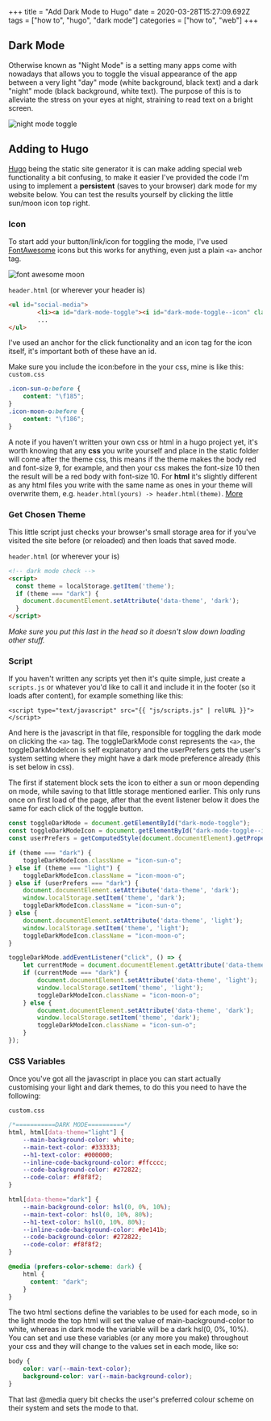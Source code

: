 +++
title = "Add Dark Mode to Hugo"
date = 2020-03-28T15:27:09.692Z
tags = ["how to", "hugo", "dark mode"]
categories = ["how to", "web"]
+++

## Dark Mode
Otherwise known as "Night Mode" is a setting many apps come with nowadays that allows you to toggle the visual appearance of the app between a very light "day" mode (white background, black text) and a dark "night" mode (black background, white text). The purpose of this is to alleviate the stress on your eyes at night, straining to read text on a bright screen.

![night mode toggle](/images/nightmode.gif)

## Adding to Hugo
[Hugo](https://gohugo.io/) being the static site generator it is can make adding special web functionality a bit confusing, to make it easier I've provided the code I'm using to implement a **persistent** (saves to your browser) dark mode for my website below. You can test the results yourself by clicking the little sun/moon icon top right. 

### Icon
To start add your button/link/icon for toggling the mode, I've used [FontAwesome](https://fontawesome.com/icons?d=gallery) icons but this works for anything, even just a plain `<a>` anchor tag.

![font awesome moon](/images/famoon.webp)

`header.html` (or wherever your header is)
```html
<ul id="social-media">
        <li><a id="dark-mode-toggle"><i id="dark-mode-toggle--icon" class="icon-moon-o" aria-hidden="true"></i></a></li>
        ...
</ul>
```
I've used an anchor for the click functionality and an icon tag for the icon itself, it's important both of these have an id.

Make sure you include the icon:before in the your css, mine is like this:
`custom.css`
```css
.icon-sun-o:before {
    content: "\f185";
}
.icon-moon-o:before {
    content: "\f186";
}
```
A note if you haven't written your own css or html in a hugo project yet, it's worth knowing that any **css** you write yourself and place in the static folder will come after the theme css, this means if the theme makes the body red and font-size 9, for example, and then your css makes the font-size 10 then the result will be a red body with font-size 10. For **html** it's slightly different as any html files you write with the same name as ones in your theme will overwrite them, e.g. `header.html(yours) -> header.html(theme)`. [More](https://bwaycer.github.io/hugo_tutorial.hugo/themes/customizing/)

### Get Chosen Theme
This little script just checks your browser's small storage area for if you've visited the site before (or reloaded) and then loads that saved mode.

`header.html` (or wherever your <head> is)
```html
<!-- dark mode check -->
<script>
  const theme = localStorage.getItem('theme');
  if (theme === "dark") {
    document.documentElement.setAttribute('data-theme', 'dark');
  }
</script>
```
_Make sure you put this last in the head so it doesn't slow down loading other stuff._

### Script
If you haven't written any scripts yet then it's quite simple, just create a `scripts.js` or whatever you'd like to call it and include it in the footer (so it loads after content), for example something like this:

`<script type="text/javascript" src="{{ "js/scripts.js" | relURL }}"></script>`

And here is the javascript in that file, responsible for toggling the dark mode on clicking the `<a>` tag. The toggleDarkMode const represents the `<a>`, the toggleDarkModeIcon is self explanatory and the userPrefers gets the user's system setting where they might have a dark mode preference already (this is set below in css). 

The first if statement block sets the icon to either a sun or moon depending on mode, while saving to that little storage mentioned earlier. This only runs once on first load of the page, after that the event listener below it does the same for each click of the toggle button.

```js
const toggleDarkMode = document.getElementById("dark-mode-toggle");
const toggleDarkModeIcon = document.getElementById("dark-mode-toggle--icon");
const userPrefers = getComputedStyle(document.documentElement).getPropertyValue('content');	

if (theme === "dark") {
    toggleDarkModeIcon.className = "icon-sun-o";
} else if (theme === "light") {
    toggleDarkModeIcon.className = "icon-moon-o";
} else if (userPrefers === "dark") {
    document.documentElement.setAttribute('data-theme', 'dark');
    window.localStorage.setItem('theme', 'dark');
    toggleDarkModeIcon.className = "icon-sun-o";
} else {
    document.documentElement.setAttribute('data-theme', 'light');
    window.localStorage.setItem('theme', 'light');
    toggleDarkModeIcon.className = "icon-moon-o";
}

toggleDarkMode.addEventListener("click", () => {
    let currentMode = document.documentElement.getAttribute('data-theme');
    if (currentMode === "dark") {
        document.documentElement.setAttribute('data-theme', 'light');
        window.localStorage.setItem('theme', 'light');
        toggleDarkModeIcon.className = "icon-moon-o";
    } else {
        document.documentElement.setAttribute('data-theme', 'dark');
        window.localStorage.setItem('theme', 'dark');
        toggleDarkModeIcon.className = "icon-sun-o";
    }
});
```

### CSS Variables
Once you've got all the javascript in place you can start actually customising your light and dark themes, to do this you need to have the following:

`custom.css`
```css
/*===========DARK MODE==========*/
html, html[data-theme="light"] {
    --main-background-color: white;
    --main-text-color: #333333; 
    --h1-text-color: #000000;
    --inline-code-background-color: #ffcccc;
    --code-background-color: #272822;
    --code-color: #f8f8f2;
}

html[data-theme="dark"] {
    --main-background-color: hsl(0, 0%, 10%);
    --main-text-color: hsl(0, 10%, 80%);
    --h1-text-color: hsl(0, 10%, 80%);
    --inline-code-background-color: #0e141b;
    --code-background-color: #272822;
    --code-color: #f8f8f2;
}

@media (prefers-color-scheme: dark) {
    html {
      content: "dark";
    }
}
```
The two html sections define the variables to be used for each mode, so in the light mode the top html will set the value of main-background-color to white, whereas in dark mode the variable will be a dark hsl(0, 0%, 10%). You can set and use these variables (or any more you make) throughout your css and they will change to the values set in each mode, like so:

```css
body {
    color: var(--main-text-color);
    background-color: var(--main-background-color);
}
```

That last @media query bit checks the user's preferred colour scheme on their system and sets the mode to that.

